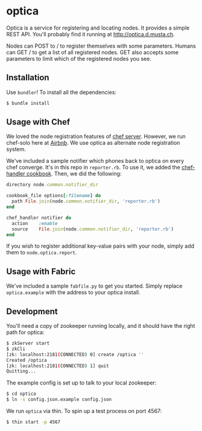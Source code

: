 # optica #

Optica is a service for registering and locating nodes.
It provides a simple REST API.
You'll probably find it running at http://optica.d.musta.ch.

Nodes can POST to / to register themselves with some parameters.
Humans can GET / to get a list of all registered nodes.
GET also accepts some parameters to limit which of the registered nodes you see.

## Installation ##

Use `bundler`!
To install all the dependencies:

```bash
$ bundle install
```

## Usage with Chef ##

We loved the node registration features of [chef server](http://docs.opscode.com/chef_overview_server.html).
However, we run chef-solo here at [Airbnb](www.airbnb.com).
We use optica as alternate node registration system.

We've included a sample notifier which phones back to optica on every chef converge.
It's in this repo in `reporter.rb`.
To use it, we added the [chef-handler cookbook](https://github.com/opscode-cookbooks/chef_handler).
Then, we did the following:

```ruby
directory node.common.notifier_dir

cookbook_file options[:filename] do
  path File.join(node.common.notifier_dir, 'reporter.rb')
end

chef_handler notifier do
  action    :enable
  source    File.join(node.common.notifier_dir, 'reporter.rb')
end
```

If you wish to register additional key-value pairs with your node, simply add them to `node.optica.report`.

## Usage with Fabric ##

We've included a sample `fabfile.py` to get you started.
Simply replace `optica.example` with the address to your optica install.

## Development ##

You'll need a copy of zookeeper running locally, and it should have the right path for optica:

```bash
$ zkServer start
$ zkCli
[zk: localhost:2181(CONNECTED) 0] create /optica ''
Created /optica
[zk: localhost:2181(CONNECTED) 1] quit
Quitting...
```

The example config is set up to talk to your local zookeeper:

```bash
$ cd optica
$ ln -s config.json.example config.json
```

We run `optica` via thin.
To spin up a test process on port 4567:

```bash
$ thin start -p 4567
```

